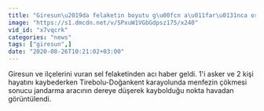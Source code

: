 ```yaml
---
title: "Giresun\u2019da felaketin boyutu g\u00fcn a\u011far\u0131nca ortaya \u00e7\u0131kt\u0131"
image: "https://s1.dmcdn.net/v/SPxuW1VGbGdpsz175/x240"
vid_id: "x7vqcrk"
categories: "news"
tags: ["giresun",]
date: "2020-08-26T10:21:02+03:00"
---
```

Giresun ve ilçelerini vuran sel felaketinden acı haber geldi. 1'i asker ve 2 kişi hayatını kaybederken Tirebolu-Doğankent karayolunda menfezin çökmesi sonucu jandarma aracının dereye düşerek kaybolduğu nokta havadan görüntülendi.
